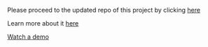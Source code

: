 Please proceed to the updated repo of this project by clicking [here](https://github.com/Lekhya25/GSolns-Resurge)

Learn more about it [here](https://www.linkedin.com/company/resurge-app/)

[Watch a demo](https://youtu.be/_u5b2hOsmfg) 
